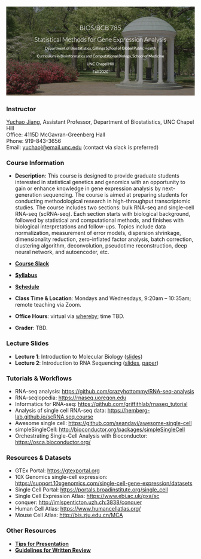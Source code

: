 ![Image description](https://github.com/yuchaojiang/BIOSBCB785/blob/master/Title.png)

### Instructor

[Yuchao Jiang](https://yuchaojiang.github.io/), Assistant Professor, Department of Biostatistics, UNC Chapel Hill<br /> 
Office: 4115D McGavran-Greenberg Hall<br /> 
Phone:  919-843-3656<br /> 
Email:  yuchaoj@email.unc.edu (contact via slack is preferred)


### Course Information

* **Description**: This course is designed to provide graduate students interested in statistical genetics and genomics with an opportunity to gain or enhance knowledge in gene expression analysis by next-generation sequencing. The course is aimed at preparing students for conducting methodological research in high-throughput transcriptomic studies. The course includes two sections: bulk RNA-seq and single-cell RNA-seq (scRNA-seq). Each section starts with biological background, followed by statistical and computational methods, and finishes with biological interpretations and follow-ups. Topics include data normalization, measurement of error models, dispersion shrinkage, dimensionality reduction, zero-inflated factor analysis, batch correction, clustering algorithm, deconvolution, pseudotime reconstruction, deep neural network, and autoencoder, etc.

* **[Course Slack](http://unc785fall2020.slack.com/)**

* **[Syllabus](https://www.dropbox.com/s/z5tqdqnqdtrma5b/BIOS785_Fall2020_Yuchao_Jiang.pdf?dl=0)**

* **[Schedule](https://docs.google.com/spreadsheets/d/1ohj0Wa0zRMdSLZfHQUVki6c1hKWVc77YZRZwVgZgXU8/edit?usp=sharing)**

* **Class Time & Location**: Mondays and Wednesdays, 9:20am – 10:35am; remote teaching via Zoom.

* **Office Hours**: virtual via [whereby](https://whereby.com/yuchaoj); time TBD.

* **Grader**: TBD.


### Lecture Slides

* **Lecture 1**: Introduction to Molecular Biology ([slides](https://www.dropbox.com/s/ur7oevlh3y09xb0/Lecture_1.pdf?dl=0))
* **Lecture 2**: Introduction to RNA Sequencing ([slides](https://www.dropbox.com/s/e9d4jifqvn0rwa7/Lecture_2.pdf?dl=0), [paper](https://genomebiology.biomedcentral.com/articles/10.1186/s13059-016-0881-8))


### Tutorials & Workflows

* RNA-seq analysis: https://github.com/crazyhottommy/RNA-seq-analysis 
* RNA-seqlopedia: https://rnaseq.uoregon.edu
* Informatics for RNA-seq: https://github.com/griffithlab/rnaseq_tutorial
* Analysis of single cell RNA-seq data: https://hemberg-lab.github.io/scRNA.seq.course
* Awesome single cell: https://github.com/seandavi/awesome-single-cell
* simpleSingleCell: http://bioconductor.org/packages/simpleSingleCell
* Orchestrating Single-Cell Analysis with Bioconductor: https://osca.bioconductor.org/


### Resources & Datasets

* GTEx Portal: https://gtexportal.org
* 10X Genomics single-cell expression: https://support.10xgenomics.com/single-cell-gene-expression/datasets
* Single Cell Portal: https://portals.broadinstitute.org/single_cell
* Single Cell Expression Atlas: https://www.ebi.ac.uk/gxa/sc
* conquer: http://imlspenticton.uzh.ch:3838/conquer
* Human Cell Atlas: https://www.humancellatlas.org/
* Mouse Cell Atlas: http://bis.zju.edu.cn/MCA 


### Other Resources

* **[Tips for Presentation](https://www.dropbox.com/s/k5ymqz8qflpeskl/Tips_for_presentations.pdf?dl=0)**
* **[Guidelines for Written Review](https://www.dropbox.com/s/8zo65nok6fuhbs9/written_review_guidelines.pdf?dl=0)**
